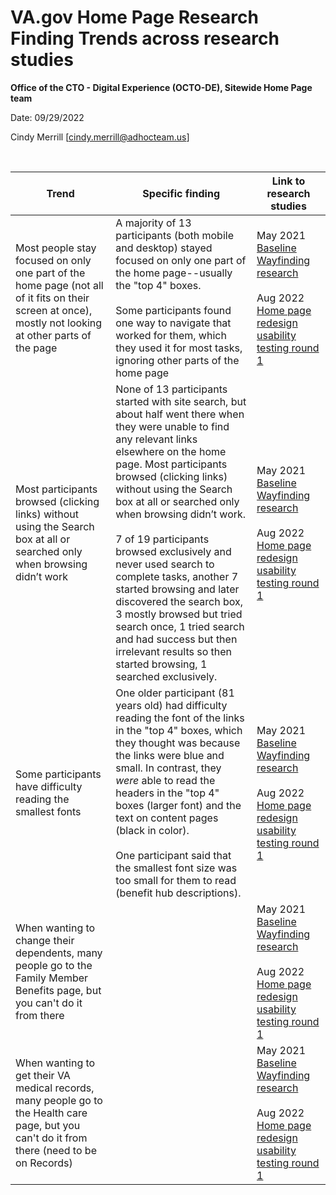 # VA.gov Home Page Research Finding Trends across research studies

**Office of the CTO - Digital Experience (OCTO-DE), Sitewide Home Page team**

Date: 09/29/2022 

Cindy Merrill [cindy.merrill@adhocteam.us]

<br>

Trend | Specific finding | Link to research studies
------------------|--------------|-----------
Most people stay focused on only one part of the home page (not all of it fits on their screen at once), mostly not looking at other parts of the page | A majority of 13 participants (both mobile and desktop) stayed focused on only one part of the home page--usually the "top 4" boxes. <br /> <br /> Some participants found one way to navigate that worked for them, which they used it for most tasks, ignoring other parts of the home page | May 2021 [Baseline Wayfinding research](https://github.com/department-of-veterans-affairs/va.gov-team/blob/master/products/public-websites/research/202104-baseline-wayfinding/research-report.md#Wayfinding-Issues)<br /> <br /> Aug 2022 [Home page redesign usability testing round 1](https://github.com/department-of-veterans-affairs/va.gov-team/blob/master/products/public-websites/home-page/research/redesign-usability/research-findings.md#details-of-findings)
Most participants browsed (clicking links) without using the Search box at all or searched only when browsing didn’t work | None of 13 participants started with site search, but about half went there when they were unable to find any relevant links elsewhere on the home page. Most participants browsed (clicking links) without using the Search box at all or searched only when browsing didn’t work. <br /> <br /> 7 of 19 participants browsed exclusively and never used search to complete tasks, another 7 started browsing and later discovered the search box, 3 mostly browsed but tried search once, 1 tried search and had success but then irrelevant results so then started browsing, 1 searched exclusively. | May 2021 [Baseline Wayfinding research](https://github.com/department-of-veterans-affairs/va.gov-team/blob/master/products/public-websites/research/202104-baseline-wayfinding/research-report.md#Wayfinding-Issues)<br /> <br />  Aug 2022 [Home page redesign usability testing round 1](https://github.com/department-of-veterans-affairs/va.gov-team/blob/master/products/public-websites/home-page/research/redesign-usability/research-findings.md#details-of-findings)
Some participants have difficulty reading the smallest fonts | One older participant (81 years old) had difficulty reading the font of the links in the "top 4" boxes, which they thought was because the links were blue and small. In contrast, they *were* able to read the headers in the "top 4" boxes (larger font) and the text on content pages (black in color). <br /> <br /> One participant said that the smallest font size was too small for them to read (benefit hub descriptions). | May 2021 [Baseline Wayfinding research](https://github.com/department-of-veterans-affairs/va.gov-team/blob/master/products/public-websites/research/202104-baseline-wayfinding/research-report.md#Wayfinding-Issues)<br /> <br />  Aug 2022 [Home page redesign usability testing round 1](https://github.com/department-of-veterans-affairs/va.gov-team/blob/master/products/public-websites/home-page/research/redesign-usability/research-findings.md#details-of-findings)
When wanting to change their dependents, many people go to the Family Member Benefits page, but you can't do it from there | | May 2021 [Baseline Wayfinding research](https://github.com/department-of-veterans-affairs/va.gov-team/blob/master/products/public-websites/research/202104-baseline-wayfinding/research-report.md#Wayfinding-Issues)<br /> <br />  Aug 2022 [Home page redesign usability testing round 1](https://github.com/department-of-veterans-affairs/va.gov-team/blob/master/products/public-websites/home-page/research/redesign-usability/research-findings.md#details-of-findings)
When wanting to get their VA medical records, many people go to the Health care page, but you can't do it from there (need to be on Records)  | | May 2021 [Baseline Wayfinding research](https://github.com/department-of-veterans-affairs/va.gov-team/blob/master/products/public-websites/research/202104-baseline-wayfinding/research-report.md#Wayfinding-Issues)<br /> <br />  Aug 2022 [Home page redesign usability testing round 1](https://github.com/department-of-veterans-affairs/va.gov-team/blob/master/products/public-websites/home-page/research/redesign-usability/research-findings.md#details-of-findings)
